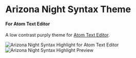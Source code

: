# Arizona Night Syntax Theme
#### For Atom Text Editor

A low contrast purply theme for [Atom Text Editor](https://atom.io/).

![Arizona Night Syntax Highlight for Atom Text Editor](https://raw.githubusercontent.com/dwoodiwiss/arizona-night-syntax/master/resources/swatch.png)
![Arizona Night Syntax Highlight Preview](https://raw.githubusercontent.com/dwoodiwiss/arizona-night-syntax/master/resources/preview.png)
